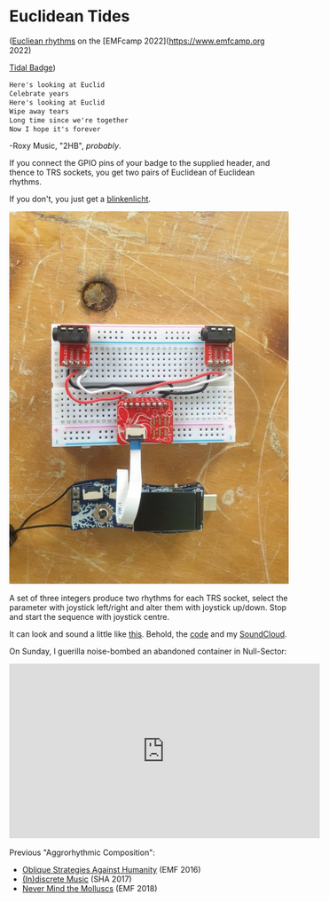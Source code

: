 
# Euclidean Tides
([Eucliean rhythms](http://cgm.cs.mcgill.ca/~godfried/publications/banff.pdf) on the [EMFcamp 2022](https://www.emfcamp.org 2022)

[Tidal Badge](https://badge.emfcamp.org/wiki/Main_Page#EMF2022_-_TiDAL))

```
Here's looking at Euclid
Celebrate years
Here's looking at Euclid
Wipe away tears
Long time since we're together
Now I hope it's forever
```
-Roxy Music, "2HB", *probably*.

If you connect the GPIO pins of your badge to the supplied header, and thence
to TRS sockets, you get two pairs of Euclidean of Euclidean rhythms.

If you don't, you just get a [blinkenlicht](https://en.wikipedia.org/wiki/Blinkenlights).

![breadboard with breakout board and TRS sockets](https://raw.githubusercontent.com/augeas/Euclidean-Tides/master/breadboard.jpeg)

A set of three integers produce two rhythms for each TRS socket, select the
parameter with joystick left/right and alter them with joystick up/down.
Stop and start the sequence with joystick centre.

It can look and sound a little like [this](https://youtube.com/shorts/7YMC9SvbRik?feature=share).
Behold, the [code](https://github.com/augeas/Euclidean-Tides) and my [SoundCloud](https://soundcloud.com/giles-richard-greenway).

On Sunday, I guerilla noise-bombed an abandoned container in Null-Sector:

<iframe width="560" height="315" src="https://www.youtube.com/embed/_lC6coXAxRI" title="YouTube video player" frameborder="0" allow="accelerometer; autoplay; clipboard-write; encrypted-media; gyroscope; picture-in-picture" allowfullscreen></iframe>

Previous "Aggrorhythmic Composition":
* [Oblique Strategies Against Humanity](https://www.youtube.com/watch?v=b03P4eaeUzE) (EMF 2016)
* [(In)discrete Music](https://www.youtube.com/watch?v=8LaoaS3PIfM) (SHA 2017)
* [Never Mind the Molluscs](https://www.youtube.com/watch?v=uarPC7r0360) (EMF 2018)
